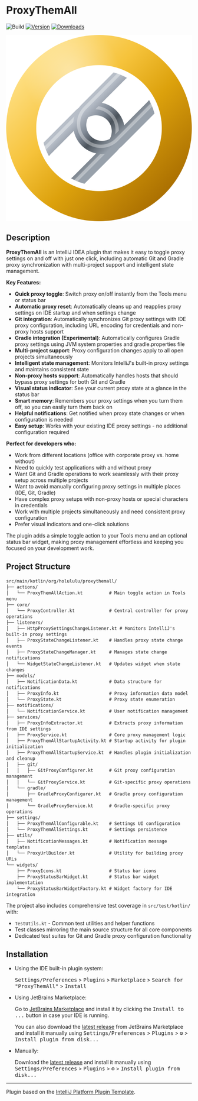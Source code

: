 # ProxyThemAll
![Build](https://github.com/HoLuLuLu/ProxyThemAll/workflows/Build/badge.svg)
[![Version](https://img.shields.io/jetbrains/plugin/v/28611-proxythemall.svg)](https://plugins.jetbrains.com/plugin/28611-proxythemall)
[![Downloads](https://img.shields.io/jetbrains/plugin/d/28611-proxythemall.svg)](https://plugins.jetbrains.com/plugin/28611-proxythemall)

![Plugin Icon](src/main/resources/META-INF/pluginIcon.svg)

## Description

<!-- Plugin description -->
__ProxyThemAll__ is an IntelliJ IDEA plugin that makes it easy to toggle proxy settings on and off with just one click,
including automatic Git and Gradle proxy synchronization with multi-project support and intelligent state management.

__Key Features:__

- __Quick proxy toggle__: Switch proxy on/off instantly from the Tools menu or status bar
- __Automatic proxy reset__: Automatically cleans up and reapplies proxy settings on IDE startup and when settings
  change
- __Git integration__: Automatically synchronizes Git proxy settings with IDE proxy configuration, including URL
  encoding for credentials and non-proxy hosts support
- __Gradle integration (Experimental)__: Automatically configures Gradle proxy settings using JVM system properties and
  gradle.properties file
- __Multi-project support__: Proxy configuration changes apply to all open projects simultaneously
- __Intelligent state management__: Monitors IntelliJ's built-in proxy settings and maintains consistent state
- __Non-proxy hosts support__: Automatically handles hosts that should bypass proxy settings for both Git and Gradle
- __Visual status indicator__: See your current proxy state at a glance in the status bar
- __Smart memory__: Remembers your proxy settings when you turn them off, so you can easily turn them back on
- __Helpful notifications__: Get notified when proxy state changes or when configuration is needed
- __Easy setup__: Works with your existing IDE proxy settings - no additional configuration required

__Perfect for developers who:__

- Work from different locations (office with corporate proxy vs. home without)
- Need to quickly test applications with and without proxy
- Want Git and Gradle operations to work seamlessly with their proxy setup across multiple projects
- Want to avoid manually configuring proxy settings in multiple places (IDE, Git, Gradle)
- Have complex proxy setups with non-proxy hosts or special characters in credentials
- Work with multiple projects simultaneously and need consistent proxy configuration
- Prefer visual indicators and one-click solutions

The plugin adds a simple toggle action to your Tools menu and an optional status bar widget, making proxy management
effortless and keeping you focused on your development work.
<!-- Plugin description end -->

## Project Structure

```text
src/main/kotlin/org/holululu/proxythemall/
├── actions/
│   └── ProxyThemAllAction.kt          # Main toggle action in Tools menu
├── core/
│   └── ProxyController.kt             # Central controller for proxy operations
├── listeners/
│   ├── HttpProxySettingsChangeListener.kt # Monitors IntelliJ's built-in proxy settings
│   ├── ProxyStateChangeListener.kt    # Handles proxy state change events
│   ├── ProxyStateChangeManager.kt     # Manages state change notifications
│   └── WidgetStateChangeListener.kt   # Updates widget when state changes
├── models/
│   ├── NotificationData.kt            # Data structure for notifications
│   ├── ProxyInfo.kt                   # Proxy information data model
│   └── ProxyState.kt                  # Proxy state enumeration
├── notifications/
│   └── NotificationService.kt         # User notification management
├── services/
│   ├── ProxyInfoExtractor.kt          # Extracts proxy information from IDE settings
│   ├── ProxyService.kt                # Core proxy management logic
│   ├── ProxyThemAllStartupActivity.kt # Startup activity for plugin initialization
│   ├── ProxyThemAllStartupService.kt  # Handles plugin initialization and cleanup
│   ├── git/
│   │   ├── GitProxyConfigurer.kt      # Git proxy configuration management
│   │   └── GitProxyService.kt         # Git-specific proxy operations
│   └── gradle/
│       ├── GradleProxyConfigurer.kt   # Gradle proxy configuration management
│       └── GradleProxyService.kt      # Gradle-specific proxy operations
├── settings/
│   ├── ProxyThemAllConfigurable.kt    # Settings UI configuration
│   └── ProxyThemAllSettings.kt        # Settings persistence
├── utils/
│   ├── NotificationMessages.kt        # Notification message templates
│   └── ProxyUrlBuilder.kt             # Utility for building proxy URLs
└── widgets/
    ├── ProxyIcons.kt                  # Status bar icons
    ├── ProxyStatusBarWidget.kt        # Status bar widget implementation
    └── ProxyStatusBarWidgetFactory.kt # Widget factory for IDE integration
```

The project also includes comprehensive test coverage in `src/test/kotlin/` with:

- `TestUtils.kt` - Common test utilities and helper functions
- Test classes mirroring the main source structure for all core components
- Dedicated test suites for Git and Gradle proxy configuration functionality

## Installation

- Using the IDE built-in plugin system:
  
  <kbd>Settings/Preferences</kbd> > <kbd>Plugins</kbd> > <kbd>Marketplace</kbd> > <kbd>Search for "ProxyThemAll"</kbd> >
  <kbd>Install</kbd>
  
- Using JetBrains Marketplace:

  Go to [JetBrains Marketplace](https://plugins.jetbrains.com/plugin/28611-proxythemall) and install it by clicking
  the <kbd>Install to ...</kbd> button in case your IDE is running.

  You can also download the [latest release](https://plugins.jetbrains.com/plugin/28611-proxythemall/versions) from
  JetBrains Marketplace and install it manually using
  <kbd>Settings/Preferences</kbd> > <kbd>Plugins</kbd> > <kbd>⚙️</kbd> > <kbd>Install plugin from disk...</kbd>

- Manually:

  Download the [latest release](https://github.com/HoLuLuLu/ProxyThemAll/releases/latest) and install it manually using
  <kbd>Settings/Preferences</kbd> > <kbd>Plugins</kbd> > <kbd>⚙️</kbd> > <kbd>Install plugin from disk...</kbd>


---
Plugin based on the [IntelliJ Platform Plugin Template][template].

[template]: https://github.com/JetBrains/intellij-platform-plugin-template
[docs:plugin-description]: https://plugins.jetbrains.com/docs/intellij/plugin-user-experience.html#plugin-description-and-presentation
